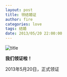 ```yaml
---
layout: post
title: 领结婚证
author: fire
categories: love 
tags: 结婚
date: 2013/05/20 22:00:00
---
```


![title](https://image.sideproject.cn/titlex/titlex_109.jpg)

**我们领证啦！**

2013年5月20日，正式领证